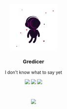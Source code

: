 
<p align="center"><img src="img/animation_200_kytt9y2h.gif" width="150"/>
<h3 align="center"><strong>Gredicer</strong></h3>
<p align="center">I don't know what to say yet</p>

<p align="center"> 
<img src="https://visitor-badge.glitch.me/badge?page_id=gredicer.gredicer"/>
<img src="https://img.shields.io/badge/language-kotlin-orange.svg"/>
<img src="https://img.shields.io/badge/license-Apache-blue"/> 
</p>
<br/>

<p align="center"> <img src="https://github-readme-stats.vercel.app/api?username=Gredicer" /> </p>

<br/>
<!-- <p align="center"> <img src="https://github-readme-stats.vercel.app/api/top-langs/?username=Gredicer"/></p> -->


